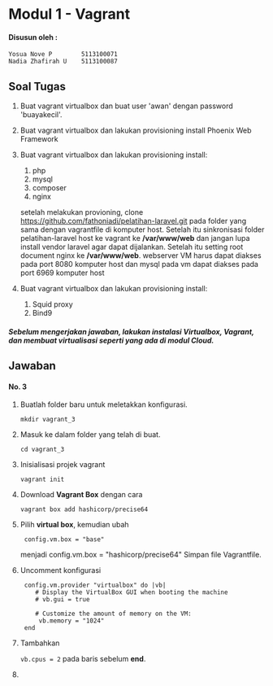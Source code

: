 # Modul 1 - Vagrant

#### Disusun oleh :
	Yosua Nove P        5113100071
	Nadia Zhafirah U    5113100087

## Soal Tugas
1. Buat vagrant virtualbox dan buat user 'awan' dengan password 'buayakecil'.
2. Buat vagrant virtualbox dan lakukan provisioning install Phoenix Web Framework
3. Buat vagrant virtualbox dan lakukan provisioning install:
	1. php
	2. mysql
	3. composer
	4. nginx
	
	setelah melakukan provioning, clone https://github.com/fathoniadi/pelatihan-laravel.git pada folder yang sama dengan vagrantfile di komputer host. Setelah itu sinkronisasi folder pelatihan-laravel host ke vagrant ke **/var/www/web** dan jangan lupa install vendor laravel agar dapat dijalankan. Setelah itu setting root document nginx ke **/var/www/web**. webserver VM harus dapat diakses pada port 8080 komputer host dan mysql pada vm dapat diakses pada port 6969 komputer host
4. Buat vagrant virtualbox dan lakukan provisioning install:
	1. Squid proxy
	2. Bind9

##### Sebelum mengerjakan jawaban, lakukan instalasi Virtualbox, Vagrant, dan membuat virtualisasi seperti yang ada di modul Cloud. 


## Jawaban

#### No. 3

1. Buatlah folder baru untuk meletakkan konfigurasi.

	`mkdir vagrant_3`
2. Masuk ke dalam folder yang telah di buat.

	`cd vagrant_3`
3. Inisialisasi projek vagrant

	`vagrant init`
4. Download **Vagrant Box** dengan cara

	`vagrant box add hashicorp/precise64`
5. Pilih **virtual box**, kemudian ubah

		config.vm.box = "base"
	menjadi
		config.vm.box = "hashicorp/precise64"
   Simpan file Vagrantfile.
6. Uncomment konfigurasi

		config.vm.provider "virtualbox" do |vb|
		   # Display the VirtualBox GUI when booting the machine
		   # vb.gui = true
		
		   # Customize the amount of memory on the VM:
			vb.memory = "1024"
		end
7. Tambahkan 

	`vb.cpus = 2`
	pada baris sebelum **end**.
8. 
